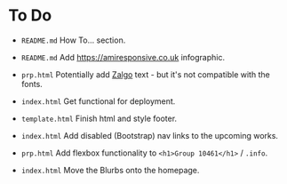 # To Do

- `README.md` How To... section.

- `README.md` Add https://amiresponsive.co.uk infographic.

- `prp.html` Potentially add [Zalgo](https://zalgo.org) text - but it's not compatible with the fonts.

- `index.html` Get functional for deployment.

- `template.html` Finish html and style footer.

- `index.html` Add disabled (Bootstrap) nav links to the upcoming works.

- `prp.html` Add flexbox functionality to `<h1>Group 10461</h1>` / `.info`.

- `index.html` Move the Blurbs onto the homepage.